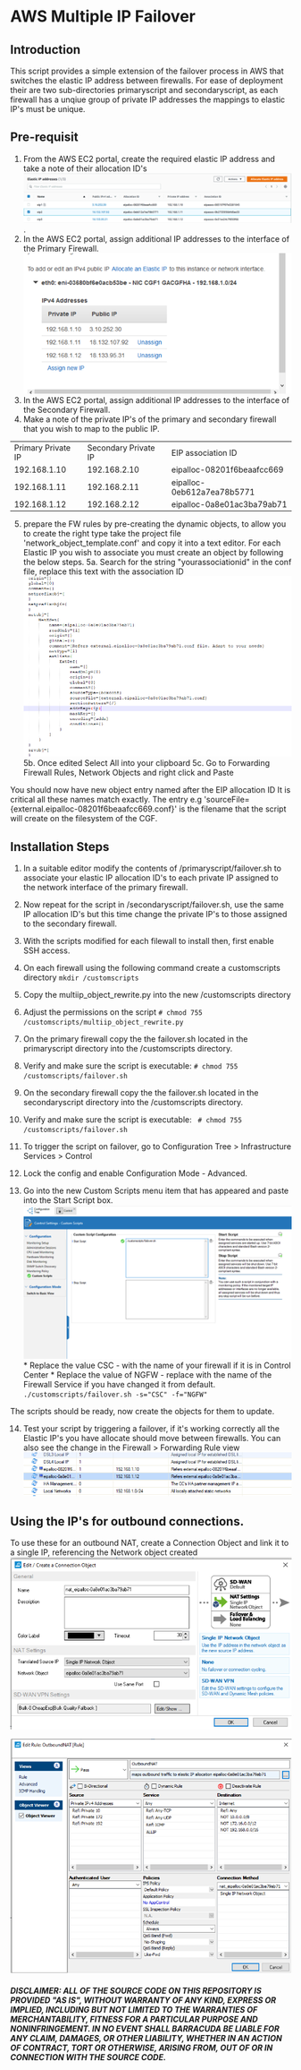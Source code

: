 # AWS Multiple IP Failover

## Introduction
This script provides a simple extension of the failover process in AWS that switches the elastic IP address between firewalls. For ease of deployment their are two sub-directories primaryscript and secondaryscript, as each firewall has a unqiue group of private IP addresses the mappings to elastic IP's must be unique.


##  Pre-requisit

1. From the AWS EC2 portal, create the required elastic IP address and take a note of their allocation ID's
![AWS Elastic IP](images/eiplist.png). 
2. In the AWS EC2 portal, assign additional IP addresses to the interface of the Primary Firewall. 
![AWS Elastic IP](images/additionalIP.png)
3. In the AWS EC2 portal, assign additional IP addresses to the interface of the Secondary Firewall. 
4. Make a note of the private IP's of the primary and secondary firewall that you wish to map to the public IP.


<table>
<tr><td> Primary Private IP </td><td> Secondary Private IP </td><td>  EIP association ID </td></tr> 
<tr><td> 192.168.1.10 </td><td> 192.168.2.10 </td><td> eipalloc-08201f6beaafcc669 </td></tr> 
<tr><td> 192.168.1.11 </td><td> 192.168.2.11 </td><td> eipalloc-0eb612a7ea78b5771 </td></tr> 
<tr><td> 192.168.1.12 </td><td> 192.168.2.12 </td><td> eipalloc-0a8e01ac3ba79ab71 </td></tr> 
</table>



5.  prepare the FW rules by pre-creating the dynamic objects, to allow you to create the right type take the project file 'network_object_template.conf' and copy it into a text editor. For each Elastic IP you wish to associate you must create an object by following the below steps. 
	5a.  Search for the string "yourassociationid" in the conf file, replace this text with the association ID
    ![AWS Elastic IP](images/modifiedscriptexample.png) 
    5b.  Once edited Select All into your clipboard
	5c.  Go to Forwarding Firewall Rules, Network Objects and right click and Paste
    
You should now have new object entry named after the EIP allocation ID  It is critical all these names match exactly. The entry e.g 'sourceFile={external.eipalloc-08201f6beaafcc669.conf}' is the filename that the script will create on the filesystem of the CGF.


## Installation Steps

1. In a suitable editor modify the contents of /primaryscript/failover.sh to associate your elastic IP allocation ID's to each private IP assigned to the network interface of the primary firewall. 
2. Now repeat for the script in /secondaryscript/failover.sh, use the same IP allocation ID's but this time change the private IP's to those assigned to the secondary firewall. 
3. With the scripts modified for each filewall to install then, first enable SSH access.  
4. On each firewall using the following command create a customscripts directory `mkdir /customscripts `
5. Copy the multiip_object_rewrite.py into the new /customscripts directory
6. Adjust the permissions on the script `# chmod 755 /customscripts/multiip_object_rewrite.py ` 

7. On the primary firewall copy the the failover.sh located in the primaryscript directory into the /customscripts directory.
8. Verify and make sure the script is executable: ` # chmod 755 /customscripts/failover.sh `
9. On the secondary firewall copy the the failover.sh located in the secondaryscript directory into the /customscripts directory.
10. Verify and make sure the script is executable: ` # chmod 755 /customscripts/failover.sh`
11. To trigger the script on failover, go to Configuration Tree > Infrastructure Services > Control 
12. Lock the config and enable Configuration Mode - Advanced. 
13. Go into the new Custom Scripts menu item that has appeared and paste into the Start Script box. ![CGF Network configuration Network Architecture](images/customscripts.png) 
        * Replace the value CSC - with the name of your firewall if it is in Control Center
        *  Replace the value of NGFW  - replace with the name of the Firewall Service if you have changed it from default.
     ` ./customscripts/failover.sh -s="CSC" -f="NGFW" `

The scripts should be ready, now create the objects for them to update. 

14. Test your script by triggering a failover, if it's working correctly all the Elastic IP's you have allocate should move between firewalls. You can also see the change in the Firewall > Forwarding Rule view
    ![Example Firewall Rule](images/updated_rule.png)
    
    

## Using the IP's for outbound connections. 

To use these for an outbound NAT, create a Connection Object and link it to a single IP, referencing the Network object created  ![Example Firewall Rule](images/connectionobject.png) 

![Example Firewall Rule](images/firewallrule.png)


##### DISCLAIMER: ALL OF THE SOURCE CODE ON THIS REPOSITORY IS PROVIDED "AS IS", WITHOUT WARRANTY OF ANY KIND, EXPRESS OR IMPLIED, INCLUDING BUT NOT LIMITED TO THE WARRANTIES OF MERCHANTABILITY, FITNESS FOR A PARTICULAR PURPOSE AND NONINFRINGEMENT. IN NO EVENT SHALL BARRACUDA BE LIABLE FOR ANY CLAIM, DAMAGES, OR OTHER LIABILITY, WHETHER IN AN ACTION OF CONTRACT, TORT OR OTHERWISE, ARISING FROM, OUT OF OR IN CONNECTION WITH THE SOURCE CODE. #####
